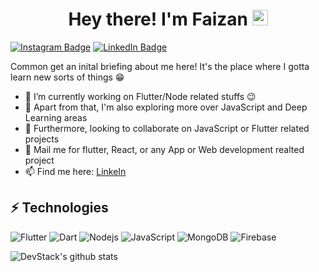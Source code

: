<h1 align="center"> Hey there! I'm Faizan <img src="https://media.giphy.com/media/hvRJCLFzcasrR4ia7z/giphy.gif" width="25px"/></h1>

<!-- <img src="https://github.com/DevStack06/images/blob/master/My%20Video.gif" alt="side Image" align="center" width="1000" height="auto" /> -->



[![Instagram Badge](https://img.shields.io/badge/-its_faizan__king-yellow?style=flat-square&logo=instagram&logoColor=white&link=https://www.instagram.com/its_faizan__king/)](https://www.instagram.com/its_faizan__king/)
[![LinkedIn Badge](https://img.shields.io/badge/-Faizan_Khan-blue?style=flat-square&logo=linkedin&logoColor=white&link=https://www.linkedin.com/in/faizan-khan-a3098221a/)](https://www.linkedin.com/in/faizan-khan-a3098221a/)


Common get an inital briefing about me here! It's the place where I gotta learn new sorts of things :grin:

- 🔭 I’m currently working on Flutter/Node related stuffs :wink:
- 🌱 Apart from that, I'm also exploring more over JavaScript and Deep Learning areas
- 👯 Furthermore, looking to collaborate on JavaScript or Flutter related projects
- 💬 Mail me for flutter, React, or any App or Web development realted project
- 📫 Find me here: [LinkeIn](https://in.linkedin.com/in/faizan-khan-a3098221a)


## ⚡ Technologies
![Flutter](https://img.shields.io/badge/-Flutter-teal?style=flat-square&logo=Flutter)
![Dart](https://img.shields.io/badge/-Dart-E34F26?style=flat-square&logo=Dart)
![Nodejs](https://img.shields.io/badge/-Nodejs-black?style=flat-square&logo=Node.js)
![JavaScript](https://img.shields.io/badge/-JavaScript-black?style=flat-square&logo=javascript)
![MongoDB](https://img.shields.io/badge/-MongoDB-black?style=flat-square&logo=mongodb)
![Firebase](https://img.shields.io/badge/-FireBase-005571?style=flat-square&logo=firebase)


![DevStack's github stats](https://github-readme-stats.vercel.app/api?username=faizank09855)



